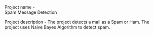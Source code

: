 Project name -  
    Spam Message Detection


Project description - 
    The project detects a mail as a Spam or Ham. The project uses Naive Bayes
Algorithm to detect spam.

